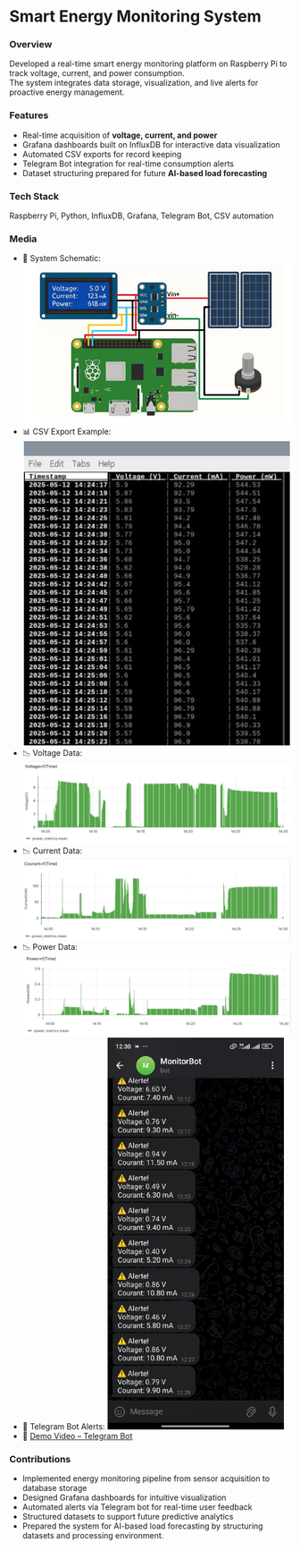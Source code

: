# Smart Energy Monitoring System

### Overview
Developed a real-time smart energy monitoring platform on Raspberry Pi to track voltage, current, and power consumption.  
The system integrates data storage, visualization, and live alerts for proactive energy management.

### Features
- Real-time acquisition of **voltage, current, and power**
- Grafana dashboards built on InfluxDB for interactive data visualization
- Automated CSV exports for record keeping
- Telegram Bot integration for real-time consumption alerts
- Dataset structuring prepared for future **AI-based load forecasting**

### Tech Stack
Raspberry Pi, Python, InfluxDB, Grafana, Telegram Bot, CSV automation

### Media
- 📸 System Schematic: ![Schematic](media/shemas.png)
- 📊 CSV Export Example: ![CSV](media/CSV.png)
- 📉 Voltage Data: ![Voltage](media/voltage.png)
- 📉 Current Data: ![Current](media/courant.png)
- 📉 Power Data: ![Power](media/power.png)
- 🤖 Telegram Bot Alerts: ![Telegram](media/TelegramBot.png)
- 🎥 [Demo Video – Telegram Bot](https://youtu.be/xxxx)

### Contributions
- Implemented energy monitoring pipeline from sensor acquisition to database storage
- Designed Grafana dashboards for intuitive visualization
- Automated alerts via Telegram bot for real-time user feedback
- Structured datasets to support future predictive analytics
- Prepared the system for AI-based load forecasting by structuring datasets and processing environment.
